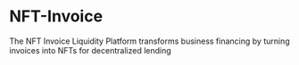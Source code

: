 # NFT-Invoice
The NFT Invoice Liquidity Platform transforms business financing by turning invoices into NFTs for decentralized lending
